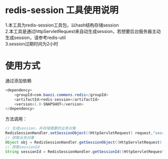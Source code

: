 # redis-session 工具使用说明
1.本工具为redis-session工具包，以hash结构存储session  
2.本工具是通过httpServletRequest来自动生成session，若想要后台服务器主动生成session，请参考redis-util  
3.session过期时间为2小时

# 使用方式
通过添加依赖
``` JAVA
<dependency>
    <groupId>com.baozi.commons.redis</groupId>
    <artifactId>redis-session</artifactId>
    <version>1.0-SNAPSHOT</version>
</dependency>
```
方法调用：
``` JAVA
// 生成session，并存储需要的业务对象
RedisSessionHandler.setSessionObject((HttpServletRequest) request,"session_key",new Object());
// 获取业务对象
Object obj = RedisSessionHandler.getSessionObject((HttpServletRequest) request,"session_key");
// 获取sessionId
String sessionId = RedisSessionHandler.getSessionId((HttpServletRequest) request);
```

